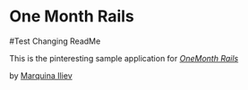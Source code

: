 # One Month Rails
#Test Changing ReadMe

This is the pinteresting sample application for [*OneMonth Rails*](http://onemonthrails.com)

by [Marquina Iliev](http://bandillero.com)